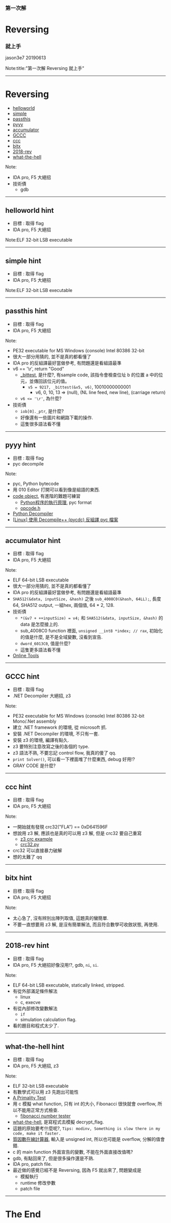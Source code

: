 ### 第一次解 
# Reversing
### 就上手

jason3e7 20190613

Note:title:"第一次解 Reversing 就上手"

---

# Reversing
* [helloworld](#/2)
* [simple](#/3)
* [passthis](#/4)
* [pyyy](#/5)
* [accumulator](#/6)
* [GCCC](#/7)
* [ccc](#/8)
* [bitx](#/9)
* [2018-rev](#/10)
* [what-the-hell](#/11)

Note:
* IDA pro, F5 大絕招
* 技術債
  * gdb

---

## helloworld hint
* 目標 : 取得 flag
* IDA pro, F5 大絕招

Note:ELF 32-bit LSB executable

---

## simple hint
* 目標 : 取得 flag
* IDA pro, F5 大絕招

Note:ELF 32-bit LSB executable

---

## passthis hint
* 目標 : 取得 flag
* IDA pro, F5 大絕招

Note:
* PE32 executable for MS Windows (console) Intel 80386 32-bit
* 很大一部分用猜的, 並不是真的都看懂了
* IDA pro 的反組譯最好當做參考, 有問題還是看組語最準
* v6 == '\r', return "Good"
  * [_bittest](https://docs.microsoft.com/zh-tw/cpp/intrinsics/bittest-bittest64?view=vs-2019), 是什麼?, 有sample code, 該指令會檢查位址 b 的位置 a 中的位元，並傳回該位元的值。
    * `v5 = 9217, _bittest(&v5, v6)`, 10010000000001
      * v6, 0, 10, 13 => (null), (NL line feed, new line), (carriage return)  
  * `v6 <= '\r'`, 為什麼?
* 技術債
  * `iob[0]._ptr`, 是什麼?
  * 好像還有一些圖片和網路下載的操作.
  * 這隻很多語法看不懂

---

## pyyy hint
* 目標 : 取得 flag
* pyc decompile

Note:
* pyc, Python bytecode
* 用 010 Editor 打開可以看到像是組語的東西.
* [code object](https://ctf-wiki.github.io/ctf-wiki/misc/other/pyc/), 有進階的難題可練習
  * [Python程序的執行原理](http://python.jobbole.com/84599/), pyc format
  * [opcode.h](https://github.com/python/cpython/blob/fc7df0e664198cb05cafd972f190a18ca422989c/Include/opcode.h)
* [Python Decompiler](https://python-decompiler.com/)
* [[Linux] 使用 Decompile++ (pycdc) 反組譯 pyc 檔案](https://ephrain.net/linux-%E4%BD%BF%E7%94%A8-decompile-pycdc-%E5%8F%8D%E7%B5%84%E8%AD%AF-pyc-%E6%AA%94%E6%A1%88/)

---

## accumulator hint
* 目標 : 取得 flag
* IDA pro, F5 大絕招

Note:
* ELF 64-bit LSB executable
* 很大一部分用猜的, 並不是真的都看懂了
* IDA pro 的反組譯最好當做參考, 有問題還是看組語最準
* `SHA512(&data, inputSize, &hash)` 之後 `sub_4008C0(&hash, 64LL);`, 長度 64, SHA512 output, 一組hex, 兩個值, 64 * 2, 128.
* 技術債
  * `*(&v7 + ++inputSize) = v4;` 和 `SHA512(&data, inputSize, &hash)` 的 data 是怎麼接上的.
  * sub_4008C0 function 裡面, `unsigned __int8 *index; // rax`, 初始化的值是什麼, 是不是全域變數, 沒看到宣告.
  * `dword_6013C0`, 值是什麼?
  * 這隻更多語法看不懂
* [Online Tools](https://emn178.github.io/online-tools/index.html)

---

## GCCC hint
* 目標 : 取得 flag
* .NET Decompiler 大絕招, z3

Note:
* PE32 executable for MS Windows (console) Intel 80386 32-bit Mono/.Net assembly
* 建立 .NET framework 的環境, 從 microsoft 抓.
* 安裝 .NET Decompiler 的環境, 不只有一套.
* 安裝 z3 的環境, 編譯有點久.
* z3 要特別注意改寫之後的各個的 type.
* z3 語法不熟, 不要忘記 control flow, 我真的傻了 qq.
* `print Solver()`, 可以看一下裡面堆了什麼東西, debug 好用!?
* GRAY CODE 是什麼?

---

## ccc hint
* 目標 : 取得 flag
* IDA pro, F5 大絕招

Note:
* 一開始就有發現 crc32("FLA") == 0xD641596F
* 想說用 z3 解, 應該也是真的可以用 z3 解, 但是 crc32 要自己重寫
  * [z3 crc example](https://gist.github.com/percontation/11310679)
  * [crc32.py](https://github.com/sam-b/z3-stuff/blob/master/crc32/crc32.py)
* crc32 可以直接暴力破解
* 想的太難了 qq

---

## bitx hint
* 目標 : 取得 flag
* IDA pro, F5 大絕招

Note:
* 太心急了, 沒有辨別出陣列取值, 這題真的蠻簡單.
* 不要一直想要用 z3 解, 是沒有簡單解法, 而且符合數學可收斂狀態, 再使用.

---

## 2018-rev hint
* 目標 : 取得 flag
* IDA pro, F5 大絕招好像沒用!?, gdb, `ni`, `si`.

Note:
* ELF 64-bit LSB executable, statically linked, stripped.
* 有從外部滿足條件解法
  * linux
  * c, execve
* 有從內部修改變數解法
  * `if`
  * simulation calculation flag.
* 看的題目和程式太少了.

---

## what-the-hell hint
* 目標 : 取得 flag
* IDA pro, F5 大絕招, z3

Note:
* ELF 32-bit LSB executable
* 有數學式可以用 z3 先跑出可能性
* [A Primality Test](https://primes.utm.edu/curios/includes/primetest.php)
* 用 c 模擬 what function, 只有 int 的大小, Fibonacci 很快就會 overflow, 所以不能用正常方式檢查.
  * [fibonacci number tester ](https://onlinemathtools.com/test-fibonacci-number)
* [what-the-hell](https://www.cnblogs.com/WangAoBo/p/hackme_inndy_writeup.html#_label24), 是寫程式去模擬 decrypt_flag.
* 這題的原始要考什麼呢?, `Tips: modinv, Something is slow there in my code, make it faster.`
* [質因數在線計算器](http://www.ab126.com/shuxue/2822.html), 輸入是 unsigned int, 所以也可能是 overflow, 分解的值會錯.
* c 的 main function 外面宣告的變數, 不能在外面直接改值嗎?
* gdb, 有點回來了, 但是很多操作還是不熟.
* IDA pro, patch file. 
* 最近做的感覺已經不是 Reversing, 因為 F5 就出來了, 問題變成是
  * 模擬執行
  * runtime 修改參數
  * patch file

---

# The End